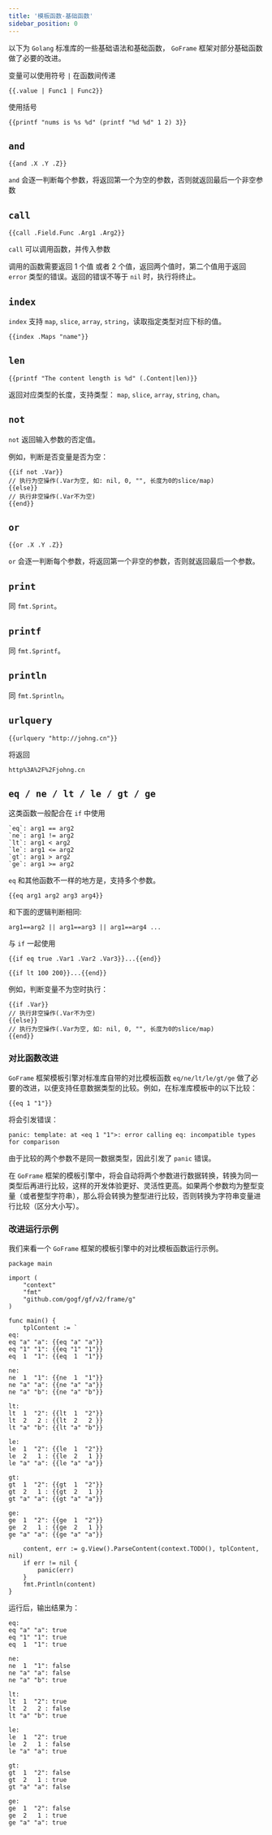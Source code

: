 ```yaml
---
title: '模板函数-基础函数'
sidebar_position: 0
---
```


以下为 `Golang` 标准库的一些基础语法和基础函数， `GoFrame` 框架对部分基础函数做了必要的改进。

变量可以使用符号 `|` 在函数间传递

```
{{.value | Func1 | Func2}}
```

使用括号

```
{{printf "nums is %s %d" (printf "%d %d" 1 2) 3}}
```

## `and`

```
{{and .X .Y .Z}}
```

`and` 会逐一判断每个参数，将返回第一个为空的参数，否则就返回最后一个非空参数

## `call`

```
{{call .Field.Func .Arg1 .Arg2}}
```

`call` 可以调用函数，并传入参数

调用的函数需要返回 1 个值 或者 2 个值，返回两个值时，第二个值用于返回 `error` 类型的错误。返回的错误不等于 `nil` 时，执行将终止。

## `index`

`index` 支持 `map`, `slice`, `array`, `string`，读取指定类型对应下标的值。

```
{{index .Maps "name"}}
```

## `len`

```
{{printf "The content length is %d" (.Content|len)}}
```

返回对应类型的长度，支持类型： `map`, `slice`, `array`, `string`, `chan`。

## `not`

`not` 返回输入参数的否定值。

例如，判断是否变量是否为空：

```
{{if not .Var}}
// 执行为空操作(.Var为空, 如: nil, 0, "", 长度为0的slice/map)
{{else}}
// 执行非空操作(.Var不为空)
{{end}}
```

## `or`

```
{{or .X .Y .Z}}
```

`or` 会逐一判断每个参数，将返回第一个非空的参数，否则就返回最后一个参数。

## `print`

同 `fmt.Sprint`。

## `printf`

同 `fmt.Sprintf`。

## `println`

同 `fmt.Sprintln`。

## `urlquery`

```
{{urlquery "http://johng.cn"}}
```

将返回

```
http%3A%2F%2Fjohng.cn
```

## `eq / ne / lt / le / gt / ge`

这类函数一般配合在 `if` 中使用

```
`eq`: arg1 == arg2
`ne`: arg1 != arg2
`lt`: arg1 < arg2
`le`: arg1 <= arg2
`gt`: arg1 > arg2
`ge`: arg1 >= arg2
```

`eq` 和其他函数不一样的地方是，支持多个参数。

```
{{eq arg1 arg2 arg3 arg4}}
```

和下面的逻辑判断相同:

```
arg1==arg2 || arg1==arg3 || arg1==arg4 ...
```

与 `if` 一起使用

```
{{if eq true .Var1 .Var2 .Var3}}...{{end}}
```

```
{{if lt 100 200}}...{{end}}
```

例如，判断变量不为空时执行：

```
{{if .Var}}
// 执行非空操作(.Var不为空)
{{else}}
// 执行为空操作(.Var为空, 如: nil, 0, "", 长度为0的slice/map)
{{end}}
```

### 对比函数改进

`GoFrame` 框架模板引擎对标准库自带的对比模板函数 `eq/ne/lt/le/gt/ge` 做了必要的改进，以便支持任意数据类型的比较。例如，在标准库模板中的以下比较：

```
{{eq 1 "1"}}
```

将会引发错误：

```
panic: template: at <eq 1 "1">: error calling eq: incompatible types for comparison
```

由于比较的两个参数不是同一数据类型，因此引发了 `panic` 错误。

在 `GoFrame` 框架的模板引擎中，将会自动将两个参数进行数据转换，转换为同一类型后再进行比较，这样的开发体验更好、灵活性更高。如果两个参数均为整型变量（或者整型字符串），那么将会转换为整型进行比较，否则转换为字符串变量进行比较（区分大小写）。

### 改进运行示例

我们来看一个 `GoFrame` 框架的模板引擎中的对比模板函数运行示例。

```
package main

import (
	"context"
	"fmt"
	"github.com/gogf/gf/v2/frame/g"
)

func main() {
	tplContent := `
eq:
eq "a" "a": {{eq "a" "a"}}
eq "1" "1": {{eq "1" "1"}}
eq  1  "1": {{eq  1  "1"}}

ne:
ne  1  "1": {{ne  1  "1"}}
ne "a" "a": {{ne "a" "a"}}
ne "a" "b": {{ne "a" "b"}}

lt:
lt  1  "2": {{lt  1  "2"}}
lt  2   2 : {{lt  2   2 }}
lt "a" "b": {{lt "a" "b"}}

le:
le  1  "2": {{le  1  "2"}}
le  2   1 : {{le  2   1 }}
le "a" "a": {{le "a" "a"}}

gt:
gt  1  "2": {{gt  1  "2"}}
gt  2   1 : {{gt  2   1 }}
gt "a" "a": {{gt "a" "a"}}

ge:
ge  1  "2": {{ge  1  "2"}}
ge  2   1 : {{ge  2   1 }}
ge "a" "a": {{ge "a" "a"}}
`
	content, err := g.View().ParseContent(context.TODO(), tplContent, nil)
	if err != nil {
		panic(err)
	}
	fmt.Println(content)
}
```

运行后，输出结果为：

```
eq:
eq "a" "a": true
eq "1" "1": true
eq  1  "1": true

ne:
ne  1  "1": false
ne "a" "a": false
ne "a" "b": true

lt:
lt  1  "2": true
lt  2   2 : false
lt "a" "b": true

le:
le  1  "2": true
le  2   1 : false
le "a" "a": true

gt:
gt  1  "2": false
gt  2   1 : true
gt "a" "a": false

ge:
ge  1  "2": false
ge  2   1 : true
ge "a" "a": true
```